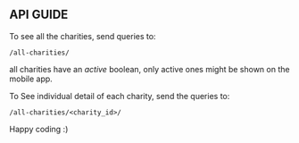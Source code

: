 ## API GUIDE


To see all the charities, send queries to:
```
/all-charities/
```

all charities have an *active* boolean, only active ones might be shown on the mobile app.

To See individual detail of each charity, send the queries to:

```
/all-charities/<charity_id>/
```

Happy coding :)

